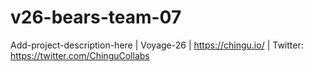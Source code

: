 # v26-bears-team-07
Add-project-description-here | Voyage-26 | https://chingu.io/ | Twitter: https://twitter.com/ChinguCollabs
